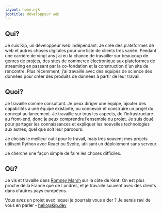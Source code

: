 ```yaml
---
layout: home.njk
jobtitle: développeur web 
---
```

## Qui?

Je suis Kip, un développeur web indépendant. Je crée des plateformes de web et autres choses digitales pour une liste de clients très variée. Pendant une carrière de vingt ans j’ai eu la chance de travailler sur beaucoup de genres de projets, des sites de commerce électronique aux plateformes de streaming en passant par la co-fondation et la construction d'un site de rencontre. Plus récemment, j'ai travaillé avec des équipes de science des données pour créer des produits de données à partir de leur travail.

## Quoi?

Je travaille comme consultant. Je peux diriger une équipe, ajouter des capabilités à une équipe existante, ou concevoir et construire un projet du concept au lancement. Je travaille sur tous les aspects, de l'infrastructure au front-end, donc je peux comprendre l’ensemble du projet.  Je suis doué pour partager les connaissances et expliquer les nouvelles technologies aux autres, quel que soit leur parcours.

Je choisis le meilleur outil pour le travail, mais très souvent mes projets utilisent Python avec React ou Svelte, utilisant un déploiement sans serveur.

Je cherche une façon simple de faire les choses difficiles.

## Où?

Je vis et travaille dans [Romney Marsh](https://www.google.com/maps/@50.9871111,0.9586146,21436m/data=!3m1!1e3) sur la côte de Kent. On est plus proche de la France que de Londres, et je travaille souvent avec des clients dans d'autres pays européens. 

Vous avez un projet avec lequel je pourrais vous aider ? Je serais ravi de vous en parler - hello@kip.dev
